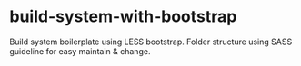 # build-system-with-bootstrap
Build system boilerplate using LESS bootstrap. Folder structure using SASS guideline for easy maintain &amp; change.

